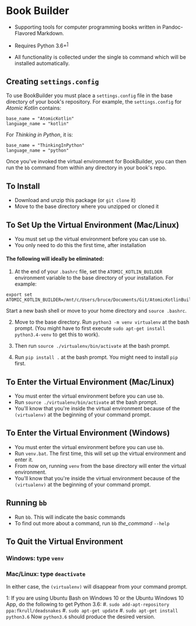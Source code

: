 # Book Builder

- Supporting tools for computer programming books written in Pandoc-Flavored
  Markdown.

- Requires Python 3.6+<sup>[1](#footnote1)</sup>

- All functionality is collected under the single `bb` command which will be
  installed automatically.

## Creating `settings.config`

To use BookBuilder you must place a `settings.config` file in the
base directory of your book's repository. For example, the `settings.config` for
*Atomic Kotlin* contains:

```
base_name = "AtomicKotlin"
language_name = "kotlin"
```

For *Thinking in Python*, it is:

```
base_name = "ThinkingInPython"
language_name = "python"
```

Once you've invoked the virtual environment for BookBuilder, you can then run
the `bb` command from within any directory in your book's repo.

## To Install
- Download and unzip this package (or `git clone` it)
- Move to the base directory where you unzipped or cloned it

## To Set Up the Virtual Environment (Mac/Linux)
- You must set up the virtual environment before you can use `bb`.
- You only need to do this the first time, after installation


#### The following will ideally be eliminated:

1. At the end of your `.bashrc` file, set the `ATOMIC_KOTLIN_BUILDER` environment variable to the base
directory of your installation. For example:

```
export set ATOMIC_KOTLIN_BUILDER=/mnt/c/Users/bruce/Documents/Git/AtomicKotlinBuilder
```

Start a new bash shell or move to your home directory and `source .bashrc`.

2. Move to the base directory. Run `python3 -m venv virtualenv` at the bash prompt.
   (You might have to first execute `sudo apt-get install python3.4-venv` to get this to work).

3. Then run `source ./virtualenv/bin/activate` at the bash prompt.

4. Run `pip install .` at the bash prompt. You might need to install `pip` first.


## To Enter the Virtual Environment (Mac/Linux)
- You must enter the virtual environment before you can use `bb`.
- Run `source ./virtualenv/bin/activate` at the bash prompt.
- You'll know that you're inside the virtual environment because of the
`(virtualenv)` at the beginning of your command prompt.


## To Enter the Virtual Environment (Windows)
- You must enter the virtual environment before you can use `bb`.
- Run `venv.bat`. The first time, this will set up the virtual environment and enter it.
- From now on, running `venv` from the base directory will enter the virtual environment.
- You'll know that you're inside the virtual environment because of the
`(virtualenv)` at the beginning of your command prompt.


## Running `bb`
- Run `bb`. This will indicate the basic commands
- To find out more about a command, run `bb` *the_command* `--help`


## To Quit the Virtual Environment

### Windows: type `venv`

### Mac/Linux: type `deactivate`

In either case, the `(virtualenv)` will disappear from your command prompt.


<a name="footnote1">1</a>: If you are using Ubuntu Bash on Windows 10 or the
Ubuntu Windows 10 App, do the following to get Python 3.6:
#. `sudo add-apt-repository ppa:fkrull/deadsnakes`
#. `sudo apt-get update`
#. `sudo apt-get install python3.6`
Now `python3.6` should produce the desired version.
